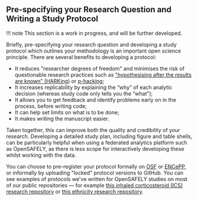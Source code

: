 ## Pre-specifying your Research Question and Writing a Study Protocol

!!! note
    This section is a work in progress, and will be further developed.

Briefly, pre-specifying your research question and developing a study protocol which outlines your methodology is an important open science principle. There are several benefits to developing a protocol:

* It reduces "researcher degrees of freedom" and minimises the risk of questionable research practices such as ["hypothesising after the results are known" (HARKing)](https://en.wikipedia.org/wiki/HARKing) or [p-hacking](https://en.wikipedia.org/wiki/Data_dredging);
* It increases replicability by explaining the “why” of each analytic decision (whereas study code only tells you the “what”);
* It allows you to get feedback and identify problems early on in the process, before writing code;
* It can help set limits on what is to be done;
* It makes writing the manuscript easier.

Taken together, this can improve both the quality and credibility of your research. Developing a detailed study plan, including figure and table shells, can be particularly helpful when using a federated analytics platform such as OpenSAFELY, as there is less scope for interactively developing these whilst working with the data.

You can choose to pre-register your protocol formally on [OSF](https://osf.io/) or [ENCePP](http://www.encepp.eu/), or informally by uploading "locked" protocol versions to GitHub. You can see examples of protocols we've written for OpenSAFELY studies on most of our public repositories — for example [this inhaled corticosteroid (ICS) research repository](https://github.com/opensafely/ics-research/tree/master/protocol) or [this ethnicity research repository](https://github.com/opensafely/ethnicity-covid-research/tree/master/protocol).
